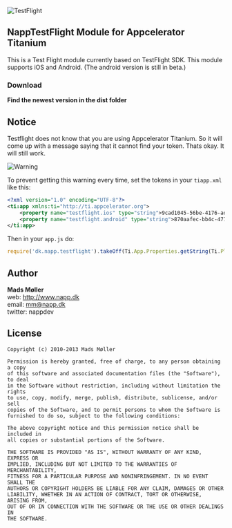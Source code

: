 ![TestFlight](https://s3.amazonaws.com/github-ds/TestFlight.png)

## NappTestFlight Module for Appcelerator Titanium 

This is a Test Flight module currently based on TestFlight SDK. This module supports iOS and Android. (The android version is still in beta.)


### Download

**Find the newest version in the dist folder** 


## Notice

Testflight does not know that you are using Appcelerator Titanium. So it will come up with a message saying that it cannot find your token. Thats okay. It will still work.

![Warning](https://pbs.twimg.com/media/BVEs_lFCQAAdywd.png)

To prevent getting this warning every time, set the tokens in your `tiapp.xml` like this:

```xml
<?xml version="1.0" encoding="UTF-8"?>
<ti:app xmlns:ti="http://ti.appcelerator.org">
    <property name="testflight.ios" type="string">9cad1045-56be-4176-ad4a-029c59d5f488</property>
    <property name="testflight.android" type="string">870aafec-bb4c-4777-91da-014c2d9ffd20</property>
</ti:app>
```

Then in your `app.js` do:

```javascript
require('dk.napp.testflight').takeOff(Ti.App.Properties.getString(Ti.Platform.name === 'iPhone OS' ? 'testflight.ios' : 'testflight.android'));
```

## Author

**Mads Møller**  
web: http://www.napp.dk  
email: mm@napp.dk  
twitter: nappdev  

## License

    Copyright (c) 2010-2013 Mads Møller

    Permission is hereby granted, free of charge, to any person obtaining a copy
    of this software and associated documentation files (the "Software"), to deal
    in the Software without restriction, including without limitation the rights
    to use, copy, modify, merge, publish, distribute, sublicense, and/or sell
    copies of the Software, and to permit persons to whom the Software is
    furnished to do so, subject to the following conditions:

    The above copyright notice and this permission notice shall be included in
    all copies or substantial portions of the Software.

    THE SOFTWARE IS PROVIDED "AS IS", WITHOUT WARRANTY OF ANY KIND, EXPRESS OR
    IMPLIED, INCLUDING BUT NOT LIMITED TO THE WARRANTIES OF MERCHANTABILITY,
    FITNESS FOR A PARTICULAR PURPOSE AND NONINFRINGEMENT. IN NO EVENT SHALL THE
    AUTHORS OR COPYRIGHT HOLDERS BE LIABLE FOR ANY CLAIM, DAMAGES OR OTHER
    LIABILITY, WHETHER IN AN ACTION OF CONTRACT, TORT OR OTHERWISE, ARISING FROM,
    OUT OF OR IN CONNECTION WITH THE SOFTWARE OR THE USE OR OTHER DEALINGS IN
    THE SOFTWARE.
